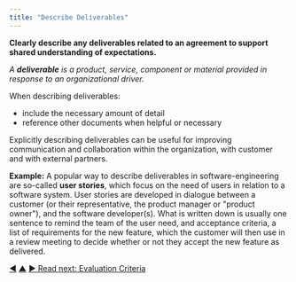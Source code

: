 ```yaml
---
title: "Describe Deliverables"
---
```



**Clearly describe any deliverables related to an agreement to support shared understanding of expectations.**

_A **deliverable** is a product, service, component or material provided in response to an organizational driver._

When describing deliverables:

-   include the necessary amount of detail
-   reference other documents when helpful or necessary

Explicitly describing deliverables can be useful for improving communication and collaboration within the organization, with customer and with external partners.

**Example:** A popular way to describe deliverables in software-engineering are so-called **user stories**, which focus on the need of users in relation to a software system. User stories are developed in dialogue between a customer (or their representative, the product manager or "product owner"), and the software developer(s). What is written down is usually one sentence to remind the team of the user need, and acceptance criteria, a list of requirements for the new feature, which the customer will then use in a review meeting to decide whether or not they accept the new feature as delivered.

<div class="bottom-nav">
<a href="clarify-intended-outcome.html" title="Back to: Clarify Intended Outcome">◀</a> <a href="defining-agreements.html" title="Up: Defining Agreements">▲</a> <a href="evaluation-criteria.html" title="">▶ Read next: Evaluation Criteria</a>
</div>


<script type="text/javascript">
Mousetrap.bind('g n', function() {
    window.location.href = 'evaluation-criteria.html';
    return false;
});
</script>

